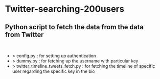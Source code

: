 # Twitter-searching-200users
## Python script to fetch the data from the data from Twitter
<br/>
<ul>
  <li> > config.py : for setting up authentication </li>
  <li> > dummy.py  : for fetching up the username with particular key </li>
  <li> > twitter_timeline_tweets_fetch.py : for fetching the timeline of specific user regarding the specific key in the bio </li>
</ul>
<br/>


